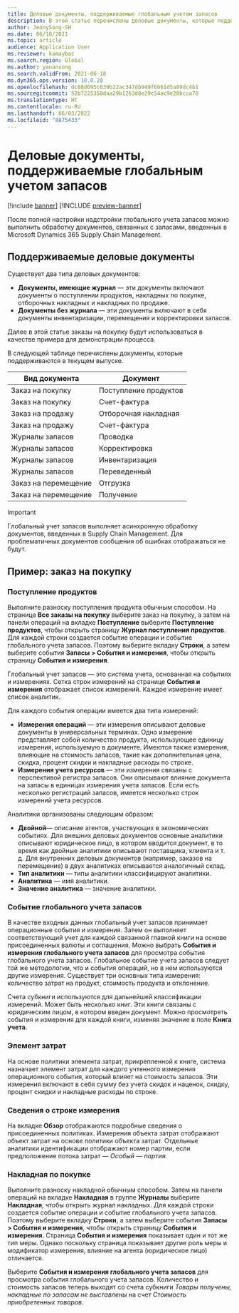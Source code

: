 ```yaml
---
title: Деловые документы, поддерживаемые глобальным учетом запасов
description: В этой статье перечислены деловые документы, которые поддерживаются глобальным учетом запасов. В ней также предоставлен подробный пример для документов заказа на покупку.
author: JennySong-SH
ms.date: 06/18/2021
ms.topic: article
audience: Application User
ms.reviewer: kamaybac
ms.search.region: Global
ms.author: yanansong
ms.search.validFrom: 2021-06-18
ms.dyn365.ops.version: 10.0.20
ms.openlocfilehash: dc88d095c039b22ac347db949f6b61d5a89dc4b1
ms.sourcegitcommit: 52b7225350daa29b1263d8e29c54ac9e20bcca70
ms.translationtype: HT
ms.contentlocale: ru-RU
ms.lasthandoff: 06/03/2022
ms.locfileid: "8875433"
---
```

# <a name="business-documents-supported-by-global-inventory-accounting"></a>Деловые документы, поддерживаемые глобальным учетом запасов

[!include [banner](../includes/banner.md)]
[!INCLUDE [preview-banner](../includes/preview-banner.md)]
<!--KFM: Preview until 4/30/2022 -->

После полной настройки надстройки глобального учета запасов можно выполнить обработку документов, связанных с запасами, введенных в Microsoft Dynamics 365 Supply Chain Management.

## <a name="supported-business-documents"></a>Поддерживаемые деловые документы

Существует два типа деловых документов:

- **Документы, имеющие журнал** — эти документы включают документы о поступлении продуктов, накладных по покупке, отборочных накладных и накладных по продаже.
- **Документы без журнала** — эти документы включают в себя документы инвентаризации, перемещения и корректировки запасов.

Далее в этой статье заказы на покупку будут использоваться в качестве примера для демонстрации процесса.

В следующей таблице перечислены документы, которые поддерживаются в текущем выпуске.

| Вид документа      | Документ        |
|--------------------|-----------------|
| Заказ на покупку     | Поступление продуктов |
| Заказ на покупку     | Счет-фактура         |
| Заказ на продажу        | Отборочная накладная    |
| Заказ на продажу        | Счет-фактура         |
| Журналы запасов | Проводка        |
| Журналы запасов | Корректировка      |
| Журналы запасов | Инвентаризация        |
| Журналы запасов | Переведенный        |
| Заказ на перемещение     | Отгрузка        |
| Заказ на перемещение     | Получение         |

> [!IMPORTANT]
> Глобальный учет запасов выполняет асинхронную обработку документов, введенных в Supply Chain Management. Для проблематичных документов сообщения об ошибках отображаться не будут.

## <a name="example-purchase-order"></a>Пример: заказ на покупку

### <a name="product-receipt"></a>Поступление продуктов

Выполните разноску поступления продукта обычным способом. На странице **Все заказы на покупку** выберите заказ на покупку, а затем на панели операций на вкладке **Поступление** выберите **Поступление продуктов**, чтобы открыть страницу **Журнал поступления продуктов**. Для каждой строки создается событие операции и событие глобального учета запасов. Поэтому выберите вкладку **Строки**, а затем выберите события **Запасы \> События и измерения**, чтобы открыть страницу **События и измерения**.

Глобальный учет запасов — это система учета, основанная на событиях и измерениях. Сетка строк измерений на странице **События и измерения** отображает список измерений. Каждое измерение имеет список аналитик.

Для каждого события операции имеется два типа измерений:

- **Измерения операций** — эти измерения описывают деловые документы в универсальных терминах. Одно измерение представляет собой количество продукта, использующее единицу измерения, используемую в документе. Имеются также измерения, влияющие на стоимость запасов, такие как дополнительная цена, скидка, процент скидки и накладные расходы по строке.
- **Измерения учета ресурсов** — эти измерения связаны с перспективой регистра запасов. Они описывают влияние документа на запасы в единицах измерения учета запасов. Если есть несколько регистраций запасов, имеется несколько строк измерений учета ресурсов.

Аналитики организованы следующим образом:

- **Двойной**— описание агентов, участвующих в экономических событиях. Для внешних деловых документов основные аналитики описывают юридическое лицо, в котором вводится документ, в то время как двойные аналитики описывают поставщика, клиента и т. д. Для внутренних деловых документов (например, заказов на перемещение) в двух аналитиках описывается аналогичный склад.
- **Тип аналитики** — типы аналитики классифицируют аналитики.
- **Аналитика** — имя аналитики.
- **Значение аналитика** — значение аналитики.

### <a name="global-inventory-accounting-event"></a>Событие глобального учета запасов

В качестве входных данных глобальный учет запасов принимает операционные события и измерения. Затем он выполняет соответствующий учет для каждой связанной главной книги на основе присоединенных валюты и соглашения. Можно выбрать **События и измерения глобального учета запасов** для просмотра события глобального учета запасов. Глобальное событие учета запасов следует той же методологии, что и события операций, но в нем используются другие измерения. Существует три основных типа измерения: количество затрат на продукт, стоимость продукта и отклонение.

Счета субкниги используются для дальнейшей классификации измерений. Может быть несколько книг. Эти книги связаны с юридическим лицом, в котором введен документ. Можно просмотреть события и измерения для каждой книги, изменяя значение в поле **Книга учета**.

### <a name="cost-element"></a>Элемент затрат

На основе политики элемента затрат, прикрепленной к книге, система назначает элемент затрат для каждого учтенного измерения операционного события, который влияет на стоимость запасов. Эти измерения включают в себя сумму без учета скидок и наценок, скидку, процент скидки и накладные расходы по строке.

### <a name="measurement-line-details"></a>Сведения о строке измерения

На вкладке **Обзор** отображаются подробные сведения о присоединенных политиках. Измерения объекта затрат отображают объект затрат на основе политики объекта затрат. Отдельные аналитики идентификации отображают номер партии, если предположение потока затрат — *Особый — партия*.

### <a name="purchase-invoice"></a>Накладная по покупке 

Выполните разноску накладной обычным способом. Затем на панели операций на вкладке **Накладная** в группе **Журналы** выберите **Накладная**, чтобы открыть журнал накладных. Для каждой строки создается событие операции и событие глобального учета запасов. Поэтому выберите вкладку **Строки**, а затем выберите события **Запасы \> События и измерения**, чтобы открыть страницу **События и измерения**. Страница **События и измерения** показывает один и тот же тип меры. Однако поскольку страница показывает другие роль меры и модификатор измерения, влияние на агента (юридическое лицо) отличается.

Выберите **События и измерения глобального учета запасов** для просмотра события глобального учета запасов. Количество и стоимость запасов теперь выходят со счета субкниги *Товары получены, накладные по запасам не выставлены* на счет *Стоимость приобретенных товаров*.
